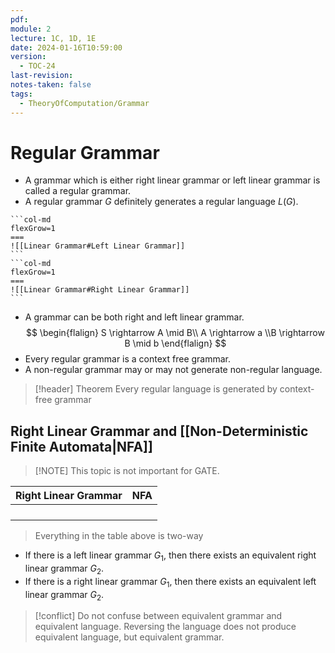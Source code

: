 ```yaml
---
pdf: 
module: 2
lecture: 1C, 1D, 1E
date: 2024-01-16T10:59:00
version:
  - TOC-24
last-revision: 
notes-taken: false
tags:
  - TheoryOfComputation/Grammar
---
```

# Regular Grammar
- A grammar which is either right linear grammar or left linear grammar is called a regular grammar.
- A regular grammar $G$ definitely generates a regular language $L(G)$.
````col
```col-md
flexGrow=1
===
![[Linear Grammar#Left Linear Grammar]]
```
```col-md
flexGrow=1
===
![[Linear Grammar#Right Linear Grammar]]
```
````
- A grammar can be both right and left linear grammar.
$$
\begin{flalign}
S \rightarrow A \mid B\\ A \rightarrow a \\B \rightarrow B \mid b
\end{flalign}
$$
- Every regular grammar is a context free grammar.
- A non-regular grammar may or may not generate non-regular language.


> [!header] Theorem
> Every regular language is generated by context-free grammar

## Right Linear Grammar and [[Non-Deterministic Finite Automata|NFA]]
> [!NOTE] This topic is not important for GATE.

| Right Linear Grammar | NFA |
| ---- | ---- |
|  |  |
|  |  |
|  |  |
|  |  |
> Everything in the table above is two-way

- If there is a left linear grammar $G_1$, then there exists an equivalent right linear grammar $G_2$.
- If there is a right linear grammar $G_1$, then there exists an equivalent left linear grammar $G_2$.

> [!conflict] 
> Do not confuse between equivalent grammar and equivalent language.
> Reversing the language does not produce equivalent language, but equivalent grammar.

